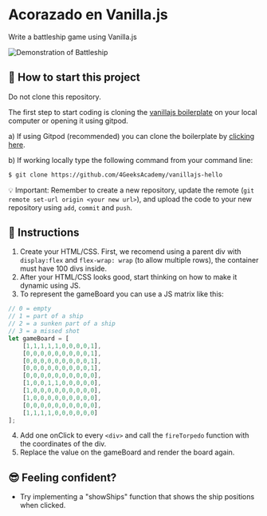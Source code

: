 <!--hide-->
# Acorazado en Vanilla.js
<!--endhide-->

Write a battleship game using Vanilla.js

![Demonstration of Battleship](https://github.com/breatheco-de/exercise-battleship-vanillajs/blob/master/preview.gif?raw=true)

<onlyfor saas="false" withBanner="false">
    
## 🌱  How to start this project

Do not clone this repository.

The first step to start coding is cloning the [vanillajs boilerplate](https://github.com/4GeeksAcademy/vanillajs-hello) on your local computer or opening it using gitpod.

a) If using Gitpod (recommended) you can clone the boilerplate by [clicking here](https://github.com/4GeeksAcademy/vanillajs-hello).

b) If working locally type the following command from your command line: 
```sh
$ git clone https://github.com/4GeeksAcademy/vanillajs-hello
```

💡 Important: Remember to create a new repository, update the remote (`git remote set-url origin <your new url>`), and upload the code to your new repository using `add`, `commit` and `push`.

</onlyfor>

## 📝 Instructions

1. Create your HTML/CSS. First, we recomend using a parent div with `display:flex` and `flex-wrap: wrap` (to allow multiple rows), the container must have 100 divs inside.
2. After your HTML/CSS looks good, start thinking on how to make it dynamic using JS.
3. To represent the gameBoard you can use a JS matrix like this:

```js
// 0 = empty
// 1 = part of a ship
// 2 = a sunken part of a ship
// 3 = a missed shot
let gameBoard = [
    [1,1,1,1,1,0,0,0,0,1],
    [0,0,0,0,0,0,0,0,0,1],
    [0,0,0,0,0,0,0,0,0,1],
    [0,0,0,0,0,0,0,0,0,1],
    [0,0,0,0,0,0,0,0,0,0],
    [1,0,0,1,1,0,0,0,0,0],
    [1,0,0,0,0,0,0,0,0,0],
    [1,0,0,0,0,0,0,0,0,0],
    [0,0,0,0,0,0,0,0,0,0],
    [1,1,1,1,0,0,0,0,0,0]
];
```
4. Add one onClick to every `<div>` and call the `fireTorpedo` function with the coordinates of the div.
5. Replace the value on the gameBoard and render the board again.

## 😎 Feeling confident?

+ Try implementing a "showShips" function that shows the ship positions when clicked.
